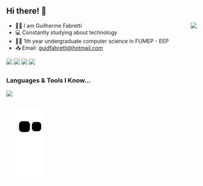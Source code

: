 <h2>Hi there! 👋</h2>

<img align="right" height="130em" src="https://github-readme-stats-sigma-five.vercel.app/api/top-langs/?username=guifabretti&layout=compact&langs_count=7&theme=radical"/>

- :raising_hand_man: I am Guilherme Fabretti
- 💻 Constantly studying about technology
- 👨‍🎓 1th year undergraduate computer science in FUMEP - EEP
- 📥 Email: guidfabretti@hotmail.com

 <p align="left">
    <a href="https://api.whatsapp.com/send?phone=5519999684545" target="_blank"><img src="https://img.shields.io/badge/WhatsApp-25D366?style=for-the-badge&logo=whatsapp&logoColor=white" target="_blank"></a> 
    <a href="https://instagram.com/guifabretti_" target="_blank"><img src="https://img.shields.io/badge/-Instagram-%23E4405F?style=for-the-badge&logo=instagram&logoColor=white" target="_blank"></a>
    <a href = "mailto:guifabretti@hotmail.com"><img src="https://img.shields.io/badge/Microsoft_Outlook-0078D4?style=for-the-badge&logo=microsoft-outlook&logoColor=white" target="_blank"></a>
  <a href="https://www.linkedin.com/in/guilhermefabretti/" target="_blank"><img src="https://img.shields.io/badge/-LinkedIn-%230077B5?style=for-the-badge&logo=linkedin&logoColor=white" target="_blank"></a> 
    
##
    
  <h3>Languages & Tools I Know...</h3>

<p align="left">
  <a href="https://skillicons.dev">
    <img src="https://skillicons.dev/icons?i=html,css,c,cpp,python,git,github,vscode" />
  </a>
</p>

##
   
 ![Snake animation](https://github.com/guifabretti/guifabretti/blob/output/github-contribution-grid-snake.svg)
